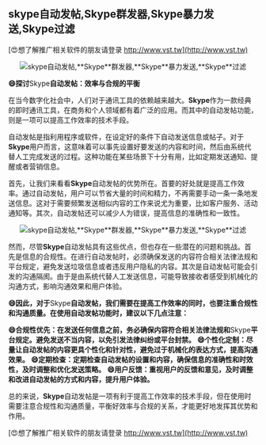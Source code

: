 ## **skype自动发帖,**Skype**群发器,**Skype**暴力发送,**Skype**过滤**

[😍想了解推广相关软件的朋友请登录 http://www.vst.tw](http://www.vst.tw)

 <center><img src="https://vst.tw/MP4/tuiguang/png/8.png" alt="skype自动发帖,**Skype**群发器,**Skype**暴力发送,**Skype**过滤"></center>

**😄探讨**Skype**自动发帖：效率与合规的平衡**

在当今数字化社会中，人们对于通讯工具的依赖越来越大。**Skype**作为一款经典的即时通讯工具，在商务和个人领域都有着广泛的应用。而其中的自动发帖功能，则是一项可以提高工作效率的技术手段。

自动发帖是指利用程序或软件，在设定好的条件下自动发送信息或帖子。对于**Skype**用户而言，这意味着可以事先设置好要发送的内容和时间，然后由系统代替人工完成发送的过程。这种功能在某些场景下十分有用，比如定期发送通知、提醒或者营销信息。

首先，让我们来看看**Skype**自动发帖的优势所在。首要的好处就是提高工作效率。通过自动发帖，用户可以节省大量的时间和精力，不再需要手动一条一条地发送信息。这对于需要频繁发送相似内容的工作来说尤为重要，比如客户服务、活动通知等。其次，自动发帖还可以减少人为错误，提高信息的准确性和一致性。

 <center><img src="https://vst.tw/MP4/tuiguang/png/5.png" alt="skype自动发帖,**Skype**群发器,**Skype**暴力发送,**Skype**过滤"></center>

然而，尽管**Skype**自动发帖具有这些优点，但也存在一些潜在的问题和挑战。首先是信息的合规性。在进行自动发帖时，必须确保发送的内容符合相关法律法规和平台规定，避免发送垃圾信息或者违反用户隐私的内容。其次是自动发帖可能会引发的沟通隔阂。由于是由系统代替人工发送信息，可能导致接收者感受到机械化的沟通方式，影响沟通效果和用户体验。

**😄因此，对于**Skype**自动发帖，我们需要在提高工作效率的同时，也要注重合规性和沟通质量。在使用自动发帖功能时，建议以下几点注意：**

**😄合规性优先：在发送任何信息之前，务必确保内容符合相关法律法规和**Skype**平台规定。避免发送不当内容，以免引发法律纠纷或平台封禁。**
**😄个性化定制：尽量让自动发帖的内容更具个性化和针对性，避免过于机械化的表达方式，提高沟通效果。**
**😄定期检查：定期检查自动发帖的设置和内容，确保信息的准确性和时效性，及时调整和优化发送策略。**
**😄用户反馈：重视用户的反馈和意见，及时调整和改进自动发帖的方式和内容，提升用户体验。**

总的来说，**Skype**自动发帖是一项有利于提高工作效率的技术手段，但在使用时需要注意合规性和沟通质量，平衡好效率与合规的关系，才能更好地发挥其优势和作用。

[😍想了解推广相关软件的朋友请登录 http://www.vst.tw](http://www.vst.tw)



